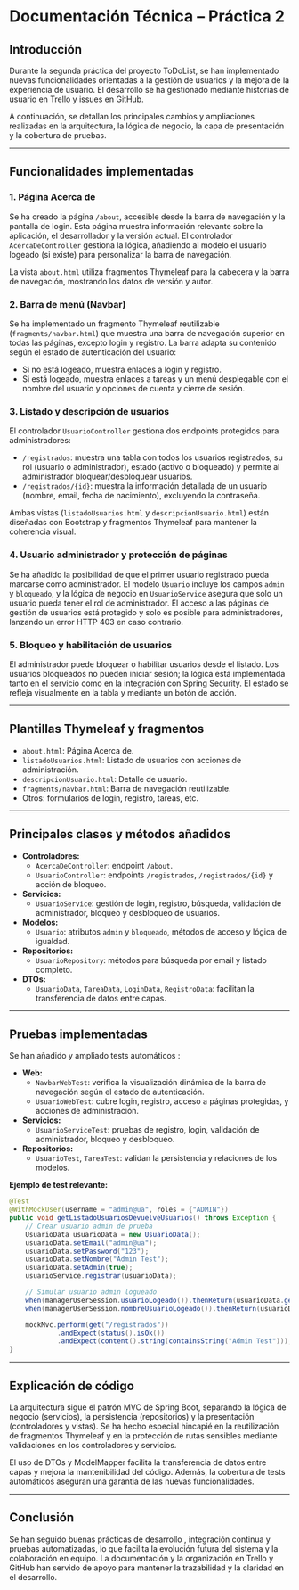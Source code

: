 # Documentación Técnica – Práctica 2

## Introducción

Durante la segunda práctica del proyecto ToDoList, se han implementado nuevas funcionalidades orientadas a la gestión de usuarios y la mejora de la experiencia de usuario. El desarrollo se ha gestionado mediante historias de usuario en Trello y issues en GitHub.

A continuación, se detallan los principales cambios y ampliaciones realizadas en la arquitectura, la lógica de negocio, la capa de presentación y la cobertura de pruebas.

---

## Funcionalidades implementadas

### 1. Página Acerca de

Se ha creado la página `/about`, accesible desde la barra de navegación y la pantalla de login. Esta página muestra información relevante sobre la aplicación, el desarrollador y la versión actual. El controlador `AcercaDeController` gestiona la lógica, añadiendo al modelo el usuario logeado (si existe) para personalizar la barra de navegación.

La vista `about.html` utiliza fragmentos Thymeleaf para la cabecera y la barra de navegación, mostrando los datos de versión y autor.

### 2. Barra de menú (Navbar)

Se ha implementado un fragmento Thymeleaf reutilizable (`fragments/navbar.html`) que muestra una barra de navegación superior en todas las páginas, excepto login y registro. La barra adapta su contenido según el estado de autenticación del usuario:
- Si no está logeado, muestra enlaces a login y registro.
- Si está logeado, muestra enlaces a tareas y un menú desplegable con el nombre del usuario y opciones de cuenta y cierre de sesión.

### 3. Listado y descripción de usuarios

El controlador `UsuarioController` gestiona dos endpoints protegidos para administradores:
- `/registrados`: muestra una tabla con todos los usuarios registrados, su rol (usuario o administrador), estado (activo o bloqueado) y permite al administrador bloquear/desbloquear usuarios.
- `/registrados/{id}`: muestra la información detallada de un usuario (nombre, email, fecha de nacimiento), excluyendo la contraseña.

Ambas vistas (`listadoUsuarios.html` y `descripcionUsuario.html`) están diseñadas con Bootstrap y fragmentos Thymeleaf para mantener la coherencia visual.

### 4. Usuario administrador y protección de páginas

Se ha añadido la posibilidad de que el primer usuario registrado pueda marcarse como administrador. El modelo `Usuario` incluye los campos `admin` y `bloqueado`, y la lógica de negocio en `UsuarioService` asegura que solo un usuario pueda tener el rol de administrador. El acceso a las páginas de gestión de usuarios está protegido y solo es posible para administradores, lanzando un error HTTP 403 en caso contrario.

### 5. Bloqueo y habilitación de usuarios

El administrador puede bloquear o habilitar usuarios desde el listado. Los usuarios bloqueados no pueden iniciar sesión; la lógica está implementada tanto en el servicio como en la integración con Spring Security. El estado se refleja visualmente en la tabla y mediante un botón de acción.

---

## Plantillas Thymeleaf y fragmentos

- `about.html`: Página Acerca de.
- `listadoUsuarios.html`: Listado de usuarios con acciones de administración.
- `descripcionUsuario.html`: Detalle de usuario.
- `fragments/navbar.html`: Barra de navegación reutilizable.
- Otros: formularios de login, registro, tareas, etc.

---

## Principales clases y métodos añadidos

- **Controladores:**
  - `AcercaDeController`: endpoint `/about`.
  - `UsuarioController`: endpoints `/registrados`, `/registrados/{id}` y acción de bloqueo.
- **Servicios:**
  - `UsuarioService`: gestión de login, registro, búsqueda, validación de administrador, bloqueo y desbloqueo de usuarios.
- **Modelos:**
  - `Usuario`: atributos `admin` y `bloqueado`, métodos de acceso y lógica de igualdad.
- **Repositorios:**
  - `UsuarioRepository`: métodos para búsqueda por email y listado completo.
- **DTOs:**
  - `UsuarioData`, `TareaData`, `LoginData`, `RegistroData`: facilitan la transferencia de datos entre capas.

---

## Pruebas implementadas

Se han añadido y ampliado tests automáticos :

- **Web:**  
  - `NavbarWebTest`: verifica la visualización dinámica de la barra de navegación según el estado de autenticación.
  - `UsuarioWebTest`: cubre login, registro, acceso a páginas protegidas, y acciones de administración.
- **Servicios:**  
  - `UsuarioServiceTest`: pruebas de registro, login, validación de administrador, bloqueo y desbloqueo.
- **Repositorios:**  
  - `UsuarioTest`, `TareaTest`: validan la persistencia y relaciones de los modelos.

**Ejemplo de test relevante:**
```java
@Test
@WithMockUser(username = "admin@ua", roles = {"ADMIN"})
public void getListadoUsuariosDevuelveUsuarios() throws Exception {
    // Crear usuario admin de prueba
    UsuarioData usuarioData = new UsuarioData();
    usuarioData.setEmail("admin@ua");
    usuarioData.setPassword("123");
    usuarioData.setNombre("Admin Test");
    usuarioData.setAdmin(true);
    usuarioService.registrar(usuarioData);

    // Simular usuario admin logueado
    when(managerUserSession.usuarioLogeado()).thenReturn(usuarioData.getId());
    when(managerUserSession.nombreUsuarioLogeado()).thenReturn(usuarioData.getNombre());

    mockMvc.perform(get("/registrados"))
            .andExpect(status().isOk())
            .andExpect(content().string(containsString("Admin Test")));
}
```

---

## Explicación de código

La arquitectura sigue el patrón MVC de Spring Boot, separando  la lógica de negocio (servicios), la persistencia (repositorios) y la presentación (controladores y vistas). Se ha hecho especial hincapié en la reutilización de fragmentos Thymeleaf y en la protección de rutas sensibles mediante validaciones en los controladores y servicios.

El uso de DTOs y ModelMapper facilita la transferencia de datos entre capas y mejora la mantenibilidad del código. Además, la cobertura de tests automáticos aseguran una garantia de las nuevas funcionalidades.

---

## Conclusión

 Se han seguido buenas prácticas de desarrollo , integración continua y pruebas automatizadas, lo que facilita la evolución futura del sistema y la colaboración en equipo. La documentación y la organización en Trello y GitHub han servido de apoyo para mantener la trazabilidad y la claridad en el desarrollo. 